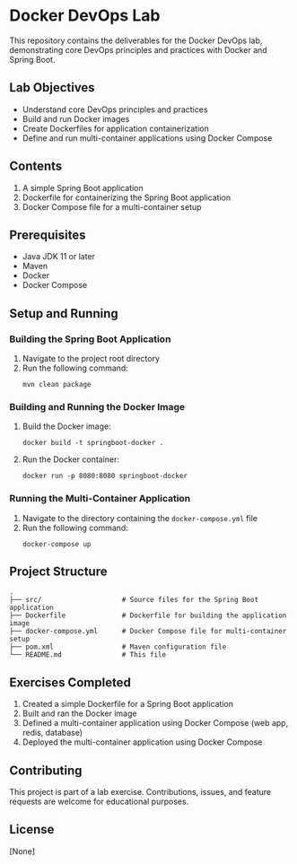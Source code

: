 # Docker DevOps Lab

This repository contains the deliverables for the Docker DevOps lab, demonstrating core DevOps principles and practices with Docker and Spring Boot.

## Lab Objectives

- Understand core DevOps principles and practices
- Build and run Docker images
- Create Dockerfiles for application containerization
- Define and run multi-container applications using Docker Compose

## Contents

1. A simple Spring Boot application
2. Dockerfile for containerizing the Spring Boot application
3. Docker Compose file for a multi-container setup

## Prerequisites

- Java JDK 11 or later
- Maven
- Docker
- Docker Compose

## Setup and Running

### Building the Spring Boot Application

1. Navigate to the project root directory
2. Run the following command:
   ```
   mvn clean package
   ```

### Building and Running the Docker Image

1. Build the Docker image:
   ```
   docker build -t springboot-docker .
   ```
2. Run the Docker container:
   ```
   docker run -p 8080:8080 springboot-docker
   ```

### Running the Multi-Container Application

1. Navigate to the directory containing the `docker-compose.yml` file
2. Run the following command:
   ```
   docker-compose up
   ```

## Project Structure

```
.
├── src/                    # Source files for the Spring Boot application
├── Dockerfile              # Dockerfile for building the application image
├── docker-compose.yml      # Docker Compose file for multi-container setup
├── pom.xml                 # Maven configuration file
└── README.md               # This file
```

## Exercises Completed

1. Created a simple Dockerfile for a Spring Boot application
2. Built and ran the Docker image
3. Defined a multi-container application using Docker Compose (web app, redis, database)
4. Deployed the multi-container application using Docker Compose

## Contributing

This project is part of a lab exercise. Contributions, issues, and feature requests are welcome for educational purposes.

## License

[None]
